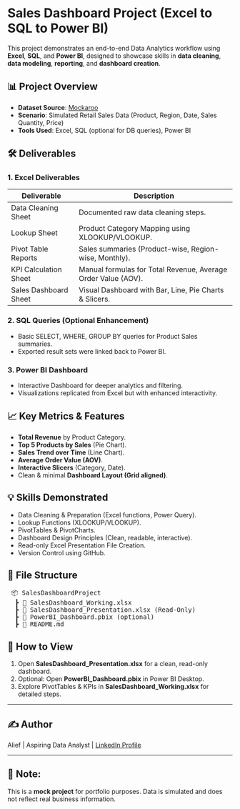 # Sales Dashboard Project (Excel to SQL to Power BI)

This project demonstrates an end-to-end Data Analytics workflow using **Excel**, **SQL**, and **Power BI**, designed to showcase skills in **data cleaning**, **data modeling**, **reporting**, and **dashboard creation**.

## 📊 Project Overview
- **Dataset Source**: [Mockaroo](https://mockaroo.com/)
- **Scenario**: Simulated Retail Sales Data (Product, Region, Date, Sales Quantity, Price)
- **Tools Used**: Excel, SQL (optional for DB queries), Power BI

## 🛠 Deliverables
### 1. Excel Deliverables
| Deliverable | Description |
|-------------|-------------|
| Data Cleaning Sheet | Documented raw data cleaning steps. |
| Lookup Sheet | Product Category Mapping using XLOOKUP/VLOOKUP. |
| Pivot Table Reports | Sales summaries (Product-wise, Region-wise, Monthly). |
| KPI Calculation Sheet | Manual formulas for Total Revenue, Average Order Value (AOV). |
| Sales Dashboard Sheet | Visual Dashboard with Bar, Line, Pie Charts & Slicers. |

### 2. SQL Queries (Optional Enhancement)
- Basic SELECT, WHERE, GROUP BY queries for Product Sales summaries.
- Exported result sets were linked back to Power BI.

### 3. Power BI Dashboard
- Interactive Dashboard for deeper analytics and filtering.
- Visualizations replicated from Excel but with enhanced interactivity.

## 📈 Key Metrics & Features
- **Total Revenue** by Product Category.
- **Top 5 Products by Sales** (Pie Chart).
- **Sales Trend over Time** (Line Chart).
- **Average Order Value (AOV)**.
- **Interactive Slicers** (Category, Date).
- Clean & minimal **Dashboard Layout (Grid aligned)**.

## 💡 Skills Demonstrated
- Data Cleaning & Preparation (Excel functions, Power Query).
- Lookup Functions (XLOOKUP/VLOOKUP).
- PivotTables & PivotCharts.
- Dashboard Design Principles (Clean, readable, interactive).
- Read-only Excel Presentation File Creation.
- Version Control using GitHub.

## 📂 File Structure
<pre> 📦 SalesDashboardProject 
  ┣ 📄 SalesDashboard_Working.xlsx 
  ┣ 📄 SalesDashboard_Presentation.xlsx (Read-Only) 
  ┣ 📄 PowerBI_Dashboard.pbix (optional) 
  ┣ 📄 README.md 
</pre>


## 🚀 How to View
1. Open **SalesDashboard_Presentation.xlsx** for a clean, read-only dashboard.
2. Optional: Open **PowerBI_Dashboard.pbix** in Power BI Desktop.
3. Explore PivotTables & KPIs in **SalesDashboard_Working.xlsx** for detailed steps.

---

## ✍ Author
Alief | Aspiring Data Analyst | [LinkedIn Profile](https://linkedin.com/in/alieffadzil)

---

## 📢 Note:
This is a **mock project** for portfolio purposes. Data is simulated and does not reflect real business information.
